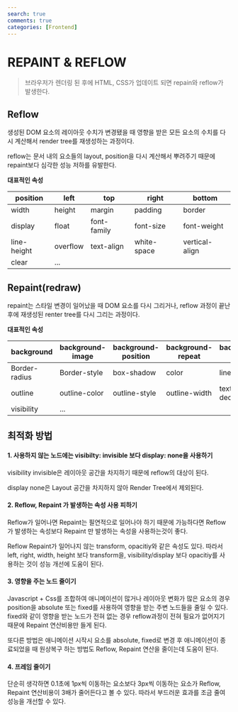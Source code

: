 ```yaml
---
search: true
comments: true
categories: [Frontend]
---
```


# REPAINT & REFLOW

> 브라우저가 렌더링 된 후에 HTML, CSS가 업데이트 되면 repain와 reflow가 발생한다.

## Reflow

생성된 DOM 요소의 레이아웃 수치가 변경됐을 때 영향을 받은 모든 요소의 수치를 다시 계산해서 render tree를 재생성하는 과정이다.

reflow는 문서 내의 요소들의 layout, position을 다시 계산해서 뿌려주기 때문에 repaint보다 심각한 성능 저하를 유발한다. 



**대표적인 속성**

| position    | left     | top         | right       | bottom         |
| ----------- | -------- | ----------- | ----------- | -------------- |
| width       | height   | margin      | padding     | border         |
| display     | float    | font-family | font-size   | font-weight    |
| line-height | overflow | text-align  | white-space | vertical-align |
| clear       | ...      |             |             |                |



## Repaint(redraw)

repaint는 스타일 변경이 일어났을 때 DOM 요소를 다시 그리거나, reflow 과정이 끝난 후에 재생성된 renter tree를 다시 그리는 과정이다. 



**대표적인 속성**

| background    | background-image | background-position | background-repeat | background-size |
| ------------- | ---------------- | ------------------- | ----------------- | --------------- |
| Border-radius | Border-style     | box-shadow          | color             | line-style      |
| outline       | outline-color    | outline-style       | outline-width     | text-decoration |
| visibility    | ...              |                     |                   |                 |



## 최적화 방법

#### 1. 사용하지 않는 노드에는 visibilty: invisible 보다 display: none을 사용하기

visibility invisible은 레이아웃 공간을 차지하기 때문에 reflow의 대상이 된다. 

display none은 Layout 공간을 차지하지 않아 Render Tree에서 제외된다.

####  2. Reflow, Repaint 가 발생하는 속성 사용 피하기

Reflow가 일어나면 Repaint는 필연적으로 일어나야 하기 때문에 가능하다면 Reflow가 발생하는 속성보다 Repaint 만 발생하는 속성을 사용하는것이 좋다. 

Reflow Repaint가 일어나지 않는 transform, opacitiy와 같은 속성도 있다. 따라서 left, right, width, height 보다 transform을, visibility/display 보다 opacitiy를 사용하는 것이 성능 개선에 도움이 된다. 

#### 3. 영향을 주는 노드 줄이기

Javascript + Css를 조합하여 애니메이션이 많거나 레이아웃 변화가 많은 요소의 경우 position을 absolute 또는 fixed를 사용하여 영향을 받는 주변 노드들을 줄일 수 있다. fixed와 같이 영향을 받는 노드가 전혀 없는 경우 reflow과정이 전혀 필요가 없어지기 때문에 Repaint 연산비용만 들게 된다. 

또다른 방법은 애니메이션 시작시 요소를 absolute, fixed로 변경 후 애니메이션이 종료되었을 때 원상복구 하는 방법도 Reflow, Repaint 연산을 줄이는데 도움이 된다.

#### 4. 프레임 줄이기

단순히 생각하면 0.1초에 1px씩 이동하는 요소보다 3px씩 이동하는 요소가 Reflow, Repaint 연산비용이 3배가 줄어든다고 볼 수 있다. 따라서 부드러운 효과를 조금 줄여 성능을 개선할 수 있다.
